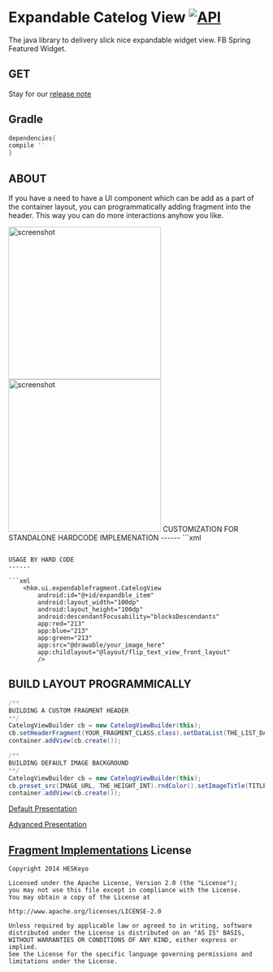 Expandable Catelog View [![API](https://img.shields.io/badge/API-17%2B-brightgreen.svg?style=flat)](https://android-arsenal.com/api?level=17)
========
The java library to delivery slick nice expandable widget view. FB Spring Featured Widget.

GET
------
Stay for our [release note](https://github.com/jjhesk/expandableWidget/releases)

Gradle
------

```gradle
dependencies{
compile ''
}
```

ABOUT
------
If you have a need to have a UI component which can be add as a part of the container layout, you can programmatically adding fragment into the header. This way you can do more interactions anyhow you like.

<img src="https://raw.github.com/jjhesk/expandableWidget/master/art/device-2015-03-02-101454.png" alt="screenshot" width="300px" height="auto" />
<img src="https://raw.github.com/jjhesk/expandableWidget/master/art/device-view.png" alt="screenshot" width="300px" height="auto" />
CUSTOMIZATION FOR STANDALONE HARDCODE IMPLEMENATION
------
```xml


```

USAGE BY HARD CODE
------

```xml
    <hkm.ui.expendablefragment.CatelogView
        android:id="@+id/expandble_item"
        android:layout_width="100dp"
        android:layout_height="100dp"
        android:descendantFocusability="blocksDescendants"
        app:red="213"
        app:blue="213"
        app:green="213"
        app:src="@drawable/your_image_here"
        app:childlayout="@layout/flip_text_view_front_layout"
        />
```

BUILD LAYOUT PROGRAMMICALLY
------


```java
/**
BUILDING A CUSTOM FRAGMENT HEADER
**/
CatelogViewBuilder cb = new CatelogViewBuilder(this);
cb.setHeaderFragment(YOUR_FRAGMENT_CLASS.class).setDataList(THE_LIST_DATA_BINDING).setFragmentHeight(RES_ID_OF_DIMENSION);
container.addView(cb.create());

/**
BUILDING DEFAULT IMAGE BACKGROUND
**/
CatelogViewBuilder cb = new CatelogViewBuilder(this);
cb.preset_src(IMAGE_URL, THE_HEIGHT_INT).rndColor().setImageTitle(TITLE_STRING).setDataList(bb);
container.addView(cb.create());
```

[Default Presentation](https://github.com/jjhesk/expandableWidget/wiki#default-sample-code)

[Advanced Presentation](https://github.com/jjhesk/expandableWidget/wiki#advanced-sample-code)

[Fragment Implementations](https://github.com/jjhesk/expandableWidget/wiki#advanced-sample-code)
License
----------

```
Copyright 2014 HESKeyo

Licensed under the Apache License, Version 2.0 (the "License");
you may not use this file except in compliance with the License.
You may obtain a copy of the License at

http://www.apache.org/licenses/LICENSE-2.0

Unless required by applicable law or agreed to in writing, software
distributed under the License is distributed on an "AS IS" BASIS,
WITHOUT WARRANTIES OR CONDITIONS OF ANY KIND, either express or implied.
See the License for the specific language governing permissions and
limitations under the License.
```
